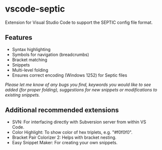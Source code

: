 # vscode-septic
Extension for Visual Studio Code to support the SEPTIC config file format.

## Features
* Syntax highlighting
* Symbols for navigation (breadcrumbs)
* Bracket matching
* Snippets
* Multi-level folding
* Ensures correct encoding (Windows 1252) for Septic files

_Please let me know of any bugs you find, keywords you would like to see added (for proper folding), suggestions for new snippets or modifications to existing snippets._

## Additional recommended extensions
* SVN: For interfacing directly with Subversion server from within VS Code.
* Color Highlight: To show color of hex triplets, e.g. "#f0f0f0".
* Bracket Pair Colorizer 2: Helps with bracket nesting.
* Easy Snippet Maker: For creating your own snippets.